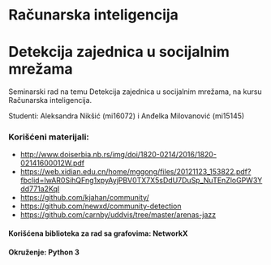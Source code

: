# Računarska inteligencija
# Detekcija zajednica u socijalnim mrežama

Seminarski rad na temu Detekcija zajednica u socijalnim mrežama, na kursu Računarska inteligencija.

Studenti: Aleksandra Nikšić (mi16072) i Anđelka Milovanović (mi15145)

 
### Korišćeni materijali:
 * http://www.doiserbia.nb.rs/img/doi/1820-0214/2016/1820-02141600012W.pdf
 * https://web.xidian.edu.cn/home/mggong/files/20121123_153822.pdf?fbclid=IwAR0SihQFng1xpyAyjPBV0TX7X5sDdU7DuSp_NuTEnZloGPW3Ydd771a2KqI
 * https://github.com/kjahan/community/
 * https://github.com/newxd/community-detection
 * https://github.com/carnby/uddvis/tree/master/arenas-jazz
 
 
#### Korišćena biblioteka za rad sa grafovima: NetworkX
#### Okruženje: Python 3
 
